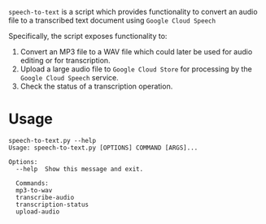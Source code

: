 `speech-to-text` is a script which provides functionality to convert an audio file to a transcribed text document using `Google Cloud Speech`

Specifically, the script exposes functionality to:

1. Convert an MP3 file to a WAV file which could later be used for audio editing or for transcription.
2. Upload a large audio file to `Google Cloud Store` for processing by the `Google Cloud Speech` service.
3. Check the status of a transcription operation.

# Usage
```
speech-to-text.py --help
Usage: speech-to-text.py [OPTIONS] COMMAND [ARGS]...

Options:
  --help  Show this message and exit.

  Commands:
  mp3-to-wav
  transcribe-audio
  transcription-status
  upload-audio
```

